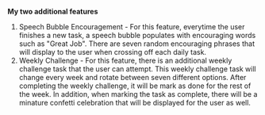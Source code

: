 **My two additional features**
1. Speech Bubble Encouragement - For this feature, everytime the user finishes a new task, a speech bubble populates with encouraging words such as "Great Job". There are seven random encouraging phrases that will display to the user when crossing off each daily task.
2. Weekly Challenge - For this feature, there is an additional weekly challenge task that the user can attempt. This weekly challenge task will change every week and rotate between seven different options. After completing the weekly challenge, it will be mark as done for the rest of the week. In addition, when marking the task as complete, there will be a minature confetti celebration that will be displayed for the user as well.
